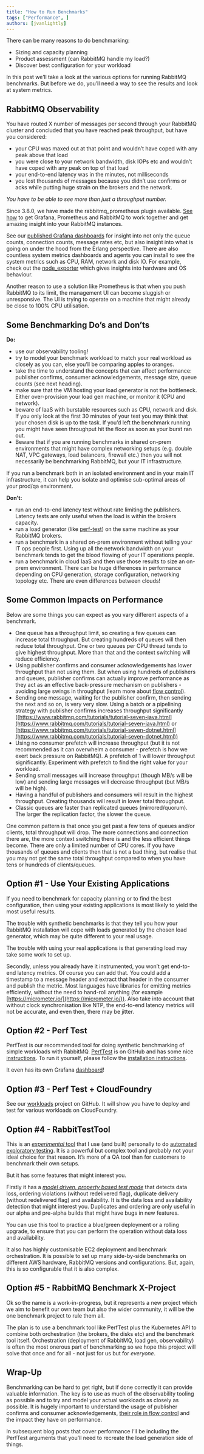 ```yaml
---
title: "How to Run Benchmarks"
tags: ["Performance", ]
authors: [jvanlightly]
---
```


There can be many reasons to do benchmarking:

* Sizing and capacity planning
* Product assessment (can RabbitMQ handle my load?)
* Discover best configuration for your workload

In this post we’ll take a look at the various options for running RabbitMQ benchmarks. But before we do, you’ll need a way to see the results and look at system metrics.

<!-- truncate -->

## RabbitMQ Observability

You have routed X number of messages per second through your RabbitMQ cluster and concluded that you have reached peak throughput, but have you considered:

* your CPU was maxed out at that point and wouldn’t have coped with any peak above that load
* you were close to your network bandwidth, disk IOPs etc and wouldn’t have coped with any peak on top of that load
* your end-to-end latency was in the minutes, not milliseconds
* you lost thousands of messages because you didn’t use confirms or acks while putting huge strain on the brokers and the network.

*You have to be able to see more than just a throughput number.* 

Since 3.8.0, we have made the rabbitmq_prometheus plugin available. [See how](https://www.rabbitmq.com/prometheus.html) to get Grafana, Prometheus and RabbitMQ to work together and get amazing insight into your RabbitMQ instances.

See our [published Grafana dashboards](https://grafana.com/orgs/rabbitmq) for insight into not only the queue counts, connection counts, message rates etc, but also insight into what is going on under the hood from the Erlang perspective. There are also countless system metrics dashboards and agents you can install to see the system metrics such as CPU, RAM, network and disk IO. For example, check out the [node_exporter](https://github.com/prometheus/node_exporter) which gives insights into hardware and OS behaviour.

Another reason to use a solution like Prometheus is that when you push RabbitMQ to its limit, the management UI can become sluggish or unresponsive. The UI is trying to operate on a machine that might already be close to 100% CPU utilisation.

## Some Benchmarking Do’s and Don’ts

**Do:**

* use our observability tooling!
* try to model your benchmark workload to match your real workload as closely as you can, else you’ll be comparing apples to oranges.
* take the time to understand the concepts that can affect performance: publisher confirms, consumer acknowledgements, message size, queue counts (see next heading).
* make sure that the VM hosting your load generator is not the bottleneck. Either over-provision your load gen machine, or monitor it (CPU and network).
* beware of IaaS with burstable resources such as CPU, network and disk. If you only look at the first 30 minutes of your test you may think that your chosen disk is up to the task. If you’d left the benchmark running you might have seen throughput hit the floor as soon as your burst ran out.
* Beware that if you are running benchmarks in shared on-prem environments that might have complex networking setups (e.g. double NAT, VPC gateways, load balancers, firewall etc.) then you will not necessarily be benchmarking RabbitMQ, but your IT infrastructure. 

If you run a benchmark both in an isolated environment and in your main IT infrastructure, it can help you isolate and optimise sub-optimal areas of your prod/qa environment.

**Don’t:**

* run an end-to-end latency test without rate limiting the publishers. Latency tests are only useful when the load is within the brokers capacity.
* run a load generator (like [perf-test](https://github.com/rabbitmq/rabbitmq-perf-test/)) on the same machine as your RabbitMQ brokers.
* run a benchmark in a shared on-prem environment without telling your IT ops people first. Using up all the network bandwidth on your benchmark tends to get the blood flowing of your IT operations people.
* run a benchmark in cloud IaaS and then use those results to size an on-prem environment. There can be huge differences in performance depending on CPU generation, storage configuration, networking topology etc. There are even differences between clouds!

## Some Common Impacts on Performance

Below are some things you can expect as you vary different aspects of a benchmark.

* One queue has a throughput limit, so creating a few queues can increase total throughput. But creating hundreds of queues will then reduce total throughput. One or two queues per CPU thread tends to give highest throughput. More than that and the context switching will reduce efficiency.
* Using publisher confirms and consumer acknowledgements has lower throughput than not using them. But when using hundreds of publishers and queues, publisher confirms can actually improve performance as they act as an effective back-pressure mechanism on publishers - avoiding large swings in throughput (learn more about [flow control](/posts/2020/05/quorum-queues-and-flow-control-the-concepts)).
* Sending one message, waiting for the publisher confirm, then sending the next and so on, is very very slow. Using a batch or a pipelining strategy with publisher confirms increases throughput significantly ([https://www.rabbitmq.com/tutorials/tutorial-seven-java.html](https://www.rabbitmq.com/tutorials/tutorial-seven-java.html) or [https://www.rabbitmq.com/tutorials/tutorial-seven-dotnet.html](https://www.rabbitmq.com/tutorials/tutorial-seven-dotnet.html))
* Using no consumer prefetch will increase throughput (but it is not recommended as it can overwhelm a consumer - prefetch is how we exert back pressure on RabbitMQ). A prefetch of 1 will lower throughput significantly. Experiment with prefetch to find the right value for your workload.
* Sending small messages will increase throughput (though MB/s will be low) and sending large messages will decrease throughput (but MB/s will be high).
* Having a handful of publishers and consumers will result in the highest throughput. Creating thousands will result in lower total throughput.
* Classic queues are faster than replicated queues (mirrored/quorum). The larger the replication factor, the slower the queue.

One common pattern is that once you get past a few tens of queues and/or clients, total throughput will drop. The more connections and connection there are, the more context switching there is and the less efficient things become. There are only a limited number of CPU cores. If you have thousands of queues and clients then that is not a bad thing, but realise that you may not get the same total throughput compared to when you have tens or hundreds of clients/queues.

## Option #1 - Use Your Existing Applications

If you need to benchmark for capacity planning or to find the best configuration, then using your existing applications is most likely to yield the most useful results.

The trouble with synthetic benchmarks is that they tell you how your RabbitMQ installation will cope with loads generated by the chosen load generator, which may be quite different to your real usage.

The trouble with using your real applications is that generating load may take some work to set up. 

Secondly, unless you already have it instrumented, you won’t get end-to-end latency metrics. Of course you can add that. You could add a timestamp to a message header and extract that header in the consumer and publish the metric. Most languages have libraries for emitting metrics efficiently, without the need to hand-roll anything (for example [https://micrometer.io/](https://micrometer.io/)). Also take into account that without clock synchronisation like NTP, the end-to-end latency metrics will not be accurate, and even then, there may be jitter.

## Option #2 - Perf Test

PerfTest is our recommended tool for doing synthetic benchmarking of simple workloads with RabbitMQ. [PerfTest](https://github.com/rabbitmq/rabbitmq-perf-test) is on GitHub and has some nice [instructions](https://rabbitmq.github.io/rabbitmq-perf-test/stable/htmlsingle/). To run it yourself, please follow the [installation instructions](https://rabbitmq.github.io/rabbitmq-perf-test/stable/htmlsingle/#installation). 

It even has its own Grafana [dashboard](https://grafana.com/grafana/dashboards/6566)! 

## Option #3 - Perf Test + CloudFoundry

See our [workloads](https://github.com/rabbitmq/workloads) project on GitHub. It will show you have to deploy and test for various workloads on CloudFoundry.

## Option #4 - RabbitTestTool

This is an [*experimental* tool](https://github.com/Vanlightly/RabbitTestTool) that I use (and built) personally to do [automated exploratory testing](https://jack-vanlightly.com/blog/2020/5/26/with-great-observation-comes-great-insight). It is a powerful but complex tool and probably not your ideal choice for that reason. It’s more of a QA tool than for customers to benchmark their own setups.

But it has some features that might interest you.

Firstly it has a [*model driven, property based test mode*](https://github.com/Vanlightly/RabbitTestTool/blob/master/benchmark/README.md#running-a-model-driven-property-based-test) that detects data loss, ordering violations (without redelivered flag), duplicate delivery (without redelivered flag) and availability. It is the data loss and availability detection that might interest you. Duplicates and ordering are only useful in our alpha and pre-alpha builds that might have bugs in new features.

You can use this tool to practice a blue/green deployment or a rolling upgrade, to ensure that you can perform the operation without data loss and availability.

It also has highly customisable EC2 deployment and benchmark orchestration. It is possible to set up many side-by-side benchmarks on different AWS hardware, RabbitMQ versions and configurations. But, again, this is so configurable that it is also complex.

## Option #5 - RabbitMQ Benchmark X-Project

Ok so the name is a work-in-progress, but it represents a new project which we aim to benefit our own team but also the wider community, it will be the one benchmark project to rule them all.

The plan is to use a benchmark tool like PerfTest plus the Kubernetes API to combine both orchestration (the brokers, the disks etc) and the benchmark tool itself. Orchestration (deployment of RabbitMQ, load gen, observability) is often the most onerous part of benchmarking so we hope this project will solve that once and for all - not just for us but for *everyone*.

## Wrap-Up

Benchmarking can be hard to get right, but if done correctly it can provide valuable information. The key is to use as much of the observability tooling as possible and to try and model your actual workloads as closely as possible. It is hugely important to understand the usage of publisher confirms and consumer acknowledgements, [their role in flow control](/posts/2020/05/quorum-queues-and-flow-control-single-queue-benchmarks) and the impact they have on performance.

In subsequent blog posts that cover performance I’ll be including the PerfTest arguments that you’ll need to recreate the load generation side of things.
